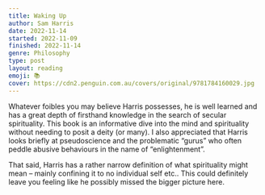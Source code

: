 ```yaml
---
title: Waking Up
author: Sam Harris
date: 2022-11-14
started: 2022-11-09
finished: 2022-11-14
genre: Philosophy
type: post
layout: reading
emoji: 📚
cover: https://cdn2.penguin.com.au/covers/original/9781784160029.jpg
---
```


Whatever foibles you may believe Harris possesses, he is well learned and has a great depth of firsthand knowledge in the search of secular spirituality. This book is an informative dive into the mind and spirituality without needing to posit a deity (or many). I also appreciated that Harris looks briefly at pseudoscience and the problematic “gurus” who often peddle abusive behaviours in the name of “enlightenment”.

That said, Harris has a rather narrow definition of what spirituality might mean – mainly confining it to no individual self etc.. This could definitely leave you feeling like he possibly missed the bigger picture here.
